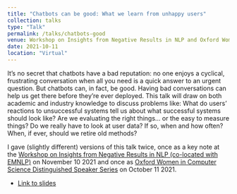 ```yaml
---
title: "Chatbots can be good: What we learn from unhappy users"
collection: talks
type: "Talk"
permalink: /talks/chatbots-good
venue: Workshop on Insights from Negative Results in NLP and Oxford Women in Computer Science Distinguished Speaker Series
date: 2021-10-11
location: "Virtual"
---
```

It’s no secret that chatbots have a bad reputation: no one enjoys a cyclical, frustrating conversation when all you need is a quick answer to an urgent question. But chatbots can, in fact, be good. Having bad conversations can help us get there before they’re ever deployed. This talk will draw on both academic and industry knowledge to discuss problems like: What do users’ reactions to unsuccessful systems tell us about what successful systems should look like? Are we evaluating the right things… or the easy to measure things? Do we really have to look at user data? If so, when and how often? When, if ever, should we retire old methods?

I gave (slightly different) versions of this talk twice, once as a key note at the [Workshop on Insights from Negative Results in NLP (co-located with EMNLP)]( https://insights-workshop.github.io/) on November 10 2021 and once as [Oxford Women in Computer Science Distinguished Speaker Series](https://www.oxwocs.com/events/61cse5tp1rjcsbmodyd6r4q48la8ie) on October 11 2021.

* [Link to slides](https://www.rctatman.com/files/Tatman_2021_chatbotsCanBeGood.pdf)
